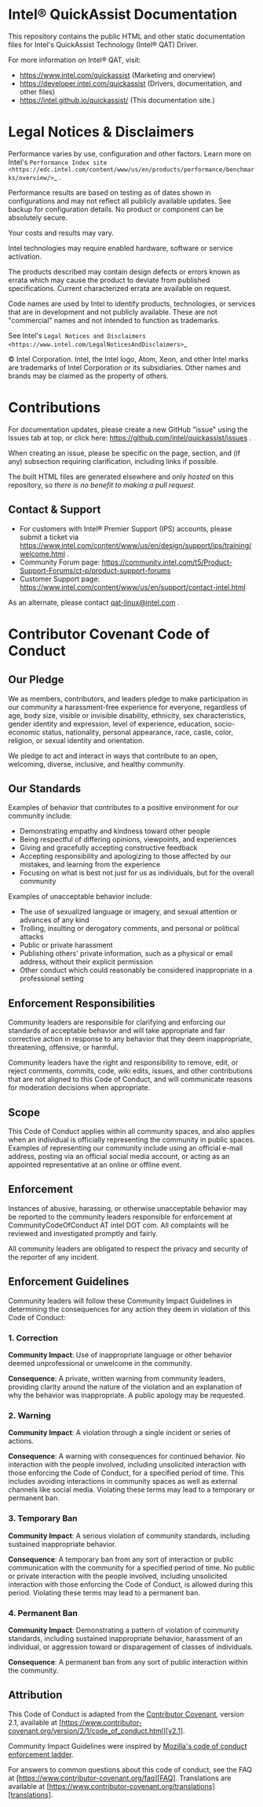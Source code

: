 # Intel® QuickAssist Documentation

This repository contains the public HTML and other static documentation files for Intel's QuickAssist Technology (Intel® QAT) Driver. 

For more information on Intel® QAT, visit:
- https://www.intel.com/quickassist (Marketing and onerview)
- https://developer.intel.com/quickassist (Drivers, documentation, and other files)
- https://intel.github.io/quickassist/ (This documentation site.)

# Legal Notices & Disclaimers

Performance varies by use, configuration and other factors. Learn more on Intel's `Performance Index site <https://edc.intel.com/content/www/us/en/products/performance/benchmarks/overview/>`_  . 

Performance results are based on testing as of dates shown in configurations and may not reflect all publicly available updates.  See backup for configuration details.  No product or component can be absolutely secure. 

Your costs and results may vary. 

Intel technologies may require enabled hardware, software or service activation.

The products described may contain design defects or errors known as errata which may cause the product to deviate from published specifications.  Current characterized errata are available on request.

Code names are used by Intel to identify products, technologies, or services that are in development and not publicly available. These are not "commercial" names and not intended to function as trademarks.

See Intel's `Legal Notices and Disclaimers <https://www.intel.com/LegalNoticesAndDisclaimers>`_

© Intel Corporation. Intel, the Intel logo, Atom, Xeon, and other Intel marks are trademarks of Intel Corporation or its subsidiaries.  Other names and brands may be claimed as the property of others. 

# Contributions

For documentation updates, please create a new GitHub "issue" using the Issues tab at top, or click here: https://github.com/intel/quickassist/issues . 

When creating an issue, please be specific on the page, section, and (if any) subsection requiring clarification, including links if possible.

The built HTML files are generated elsewhere and only *hosted* on this repository, so *there is no benefit to making a pull request*.

## Contact & Support

- For customers with Intel® Premier Support (IPS) accounts, please submit a ticket via https://www.intel.com/content/www/us/en/design/support/ips/training/welcome.html .
- Community Forum page: https://community.intel.com/t5/Product-Support-Forums/ct-p/product-support-forums
- Customer Support page: https://www.intel.com/content/www/us/en/support/contact-intel.html

As an alternate, please contact qat-linux@intel.com .

# Contributor Covenant Code of Conduct

## Our Pledge

We as members, contributors, and leaders pledge to make participation in our
community a harassment-free experience for everyone, regardless of age, body
size, visible or invisible disability, ethnicity, sex characteristics, gender
identity and expression, level of experience, education, socio-economic status,
nationality, personal appearance, race, caste, color, religion, or sexual
identity and orientation.

We pledge to act and interact in ways that contribute to an open, welcoming,
diverse, inclusive, and healthy community.

## Our Standards

Examples of behavior that contributes to a positive environment for our
community include:

* Demonstrating empathy and kindness toward other people
* Being respectful of differing opinions, viewpoints, and experiences
* Giving and gracefully accepting constructive feedback
* Accepting responsibility and apologizing to those affected by our mistakes,
  and learning from the experience
* Focusing on what is best not just for us as individuals, but for the overall
  community

Examples of unacceptable behavior include:

* The use of sexualized language or imagery, and sexual attention or advances of
  any kind
* Trolling, insulting or derogatory comments, and personal or political attacks
* Public or private harassment
* Publishing others' private information, such as a physical or email address,
  without their explicit permission
* Other conduct which could reasonably be considered inappropriate in a
  professional setting

## Enforcement Responsibilities

Community leaders are responsible for clarifying and enforcing our standards of
acceptable behavior and will take appropriate and fair corrective action in
response to any behavior that they deem inappropriate, threatening, offensive,
or harmful.

Community leaders have the right and responsibility to remove, edit, or reject
comments, commits, code, wiki edits, issues, and other contributions that are
not aligned to this Code of Conduct, and will communicate reasons for moderation
decisions when appropriate.

## Scope

This Code of Conduct applies within all community spaces, and also applies when
an individual is officially representing the community in public spaces.
Examples of representing our community include using an official e-mail address,
posting via an official social media account, or acting as an appointed
representative at an online or offline event.

## Enforcement

Instances of abusive, harassing, or otherwise unacceptable behavior may be
reported to the community leaders responsible for enforcement at
CommunityCodeOfConduct AT intel DOT com.
All complaints will be reviewed and investigated promptly and fairly.

All community leaders are obligated to respect the privacy and security of the
reporter of any incident.

## Enforcement Guidelines

Community leaders will follow these Community Impact Guidelines in determining
the consequences for any action they deem in violation of this Code of Conduct:

### 1. Correction

**Community Impact**: Use of inappropriate language or other behavior deemed
unprofessional or unwelcome in the community.

**Consequence**: A private, written warning from community leaders, providing
clarity around the nature of the violation and an explanation of why the
behavior was inappropriate. A public apology may be requested.

### 2. Warning

**Community Impact**: A violation through a single incident or series of
actions.

**Consequence**: A warning with consequences for continued behavior. No
interaction with the people involved, including unsolicited interaction with
those enforcing the Code of Conduct, for a specified period of time. This
includes avoiding interactions in community spaces as well as external channels
like social media. Violating these terms may lead to a temporary or permanent
ban.

### 3. Temporary Ban

**Community Impact**: A serious violation of community standards, including
sustained inappropriate behavior.

**Consequence**: A temporary ban from any sort of interaction or public
communication with the community for a specified period of time. No public or
private interaction with the people involved, including unsolicited interaction
with those enforcing the Code of Conduct, is allowed during this period.
Violating these terms may lead to a permanent ban.

### 4. Permanent Ban

**Community Impact**: Demonstrating a pattern of violation of community
standards, including sustained inappropriate behavior, harassment of an
individual, or aggression toward or disparagement of classes of individuals.

**Consequence**: A permanent ban from any sort of public interaction within the
community.

## Attribution

This Code of Conduct is adapted from the [Contributor Covenant][homepage],
version 2.1, available at
[https://www.contributor-covenant.org/version/2/1/code_of_conduct.html][v2.1].

Community Impact Guidelines were inspired by
[Mozilla's code of conduct enforcement ladder][Mozilla CoC].

For answers to common questions about this code of conduct, see the FAQ at
[https://www.contributor-covenant.org/faq][FAQ]. Translations are available at
[https://www.contributor-covenant.org/translations][translations].

[homepage]: https://www.contributor-covenant.org
[v2.1]: https://www.contributor-covenant.org/version/2/1/code_of_conduct.html
[Mozilla CoC]: https://github.com/mozilla/diversity
[FAQ]: https://www.contributor-covenant.org/faq
